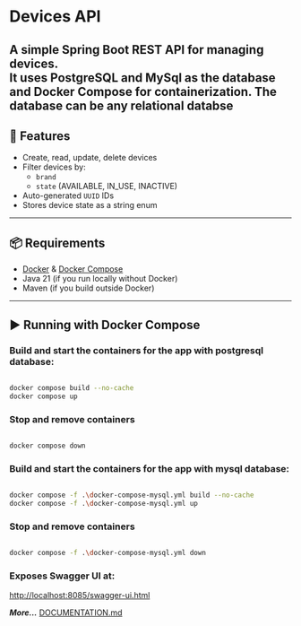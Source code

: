 # Devices API

A simple Spring Boot REST API for managing devices.  
It uses **PostgreSQL** and **MySql** as the database
and **Docker Compose** for containerization.
The database can be any relational databse
---

## 🚀 Features
- Create, read, update, delete devices
- Filter devices by:
    - `brand`
    - `state` (AVAILABLE, IN_USE, INACTIVE)
- Auto-generated `UUID` IDs
- Stores device state as a string enum

---

## 📦 Requirements
- [Docker](https://www.docker.com/) & [Docker Compose](https://docs.docker.com/compose/)
- Java 21 (if you run locally without Docker)
- Maven (if you build outside Docker)

---

## ▶️ Running with Docker Compose

### Build and start the containers for the app with postgresql database:

```bash

docker compose build --no-cache
docker compose up

```

### Stop and remove containers

```bash

docker compose down

```

### Build and start the containers for the app with mysql database:

```bash

docker compose -f .\docker-compose-mysql.yml build --no-cache
docker compose -f .\docker-compose-mysql.yml up

```

### Stop and remove containers

```bash

docker compose -f .\docker-compose-mysql.yml down

```

### Exposes **Swagger UI** at:  
  [http://localhost:8085/swagger-ui.html](http://localhost:8085/swagger-ui.html)

***More...*** [DOCUMENTATION.md](DOCUMENTATION.md)
